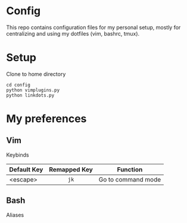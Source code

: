 # Config

This repo contains configuration files for my personal setup, mostly for
centralizing and using my dotfiles (vim, bashrc, tmux).

# Setup

Clone to home directory

```
cd config
python vimplugins.py
python linkdots.py
```

# My preferences

## Vim

Keybinds

| Default Key | Remapped Key | Function |
| ------ | :---: | ----- |
| \<escape\> | `jk` | Go to command mode |

## Bash

Aliases